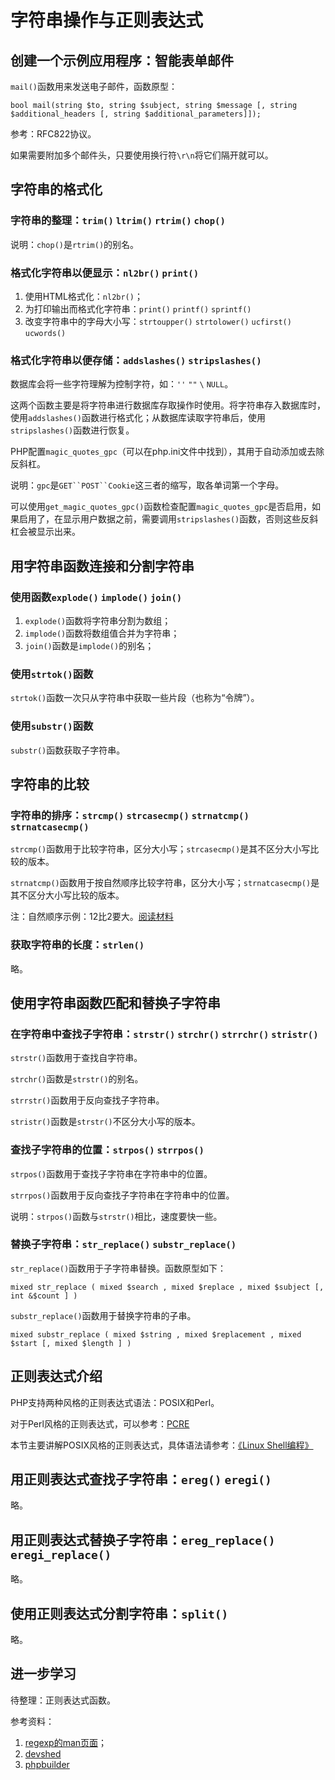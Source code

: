# 字符串操作与正则表达式

## 创建一个示例应用程序：智能表单邮件

`mail()`函数用来发送电子邮件，函数原型：
```clike
bool mail(string $to, string $subject, string $message [, string $additional_headers [, string $additional_parameters]]);
```

参考：RFC822协议。

如果需要附加多个邮件头，只要使用换行符`\r\n`将它们隔开就可以。


## 字符串的格式化

### 字符串的整理：`trim()` `ltrim()` `rtrim()` `chop()`

说明：`chop()`是`rtrim()`的别名。


### 格式化字符串以便显示：`nl2br()` `print()`

1. 使用HTML格式化：`nl2br()`；
2. 为打印输出而格式化字符串：`print()` `printf()` `sprintf()`
3. 改变字符串中的字母大小写：`strtoupper()` `strtolower()` `ucfirst()` `ucwords()`


### 格式化字符串以便存储：`addslashes()` `stripslashes()`

数据库会将一些字符理解为控制字符，如：`''` `""` `\` `NULL`。

这两个函数主要是将字符串进行数据库存取操作时使用。将字符串存入数据库时，使用`addslashes()`函数进行格式化；从数据库读取字符串后，使用`stripslashes()`函数进行恢复。

PHP配置`magic_quotes_gpc`（可以在php.ini文件中找到），其用于自动添加或去除反斜杠。

说明：`gpc`是`GET``POST``Cookie`这三者的缩写，取各单词第一个字母。

可以使用`get_magic_quotes_gpc()`函数检查配置`magic_quotes_gpc`是否启用，如果启用了，在显示用户数据之前，需要调用`stripslashes()`函数，否则这些反斜杠会被显示出来。


## 用字符串函数连接和分割字符串

### 使用函数`explode()` `implode()` `join()`

1. `explode()`函数将字符串分割为数组；
2. `implode()`函数将数组值合并为字符串；
3. `join()`函数是`implode()`的别名；


### 使用`strtok()`函数

`strtok()`函数一次只从字符串中获取一些片段（也称为“令牌”）。


### 使用`substr()`函数

`substr()`函数获取子字符串。


## 字符串的比较

### 字符串的排序：`strcmp()` `strcasecmp()` `strnatcmp()` `strnatcasecmp()`

`strcmp()`函数用于比较字符串，区分大小写；`strcasecmp()`是其不区分大小写比较的版本。

`strnatcmp()`函数用于按自然顺序比较字符串，区分大小写；`strnatcasecmp()`是其不区分大小写比较的版本。

注：自然顺序示例：12比2要大。[阅读材料](http://www.naturalordersort.org/)


### 获取字符串的长度：`strlen()`

略。


## 使用字符串函数匹配和替换子字符串

### 在字符串中查找子字符串：`strstr()` `strchr()` `strrchr()` `stristr()`

`strstr()`函数用于查找自字符串。

`strchr()`函数是`strstr()`的别名。

`strrstr()`函数用于反向查找子字符串。

`stristr()`函数是`strstr()`不区分大小写的版本。


### 查找子字符串的位置：`strpos()` `strrpos()`

`strpos()`函数用于查找子字符串在字符串中的位置。

`strrpos()`函数用于反向查找子字符串在字符串中的位置。

说明：`strpos()`函数与`strstr()`相比，速度要快一些。


### 替换子字符串：`str_replace()` `substr_replace()`

`str_replace()`函数用于子字符串替换。函数原型如下：
```clike
mixed str_replace ( mixed $search , mixed $replace , mixed $subject [, int &$count ] )
```

`substr_replace()`函数用于替换字符串的子串。
```clike
mixed substr_replace ( mixed $string , mixed $replacement , mixed $start [, mixed $length ] )
```


## 正则表达式介绍

PHP支持两种风格的正则表达式语法：POSIX和Perl。

对于Perl风格的正则表达式，可以参考：[PCRE](http://www.php.net/pcre)

本节主要讲解POSIX风格的正则表达式，具体语法请参考：[《Linux Shell编程》](http://123.56.21.232:8102/#docs/regex_extended)


## 用正则表达式查找子字符串：`ereg()` `eregi()`

略。


## 用正则表达式替换子字符串：`ereg_replace()` `eregi_replace()`

略。


## 使用正则表达式分割字符串：`split()`

略。

## 进一步学习

待整理：正则表达式函数。

参考资料：
1. [regexp的man页面](http://man.cx/regex)；
2. [devshed](http://www.devshed.com/)
3. [phpbuilder](http://www.phpbuilder.com/)

